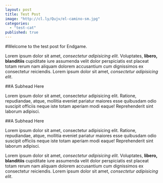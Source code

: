 ```yaml
---
layout: post
title: Test Post
image: "http://cl.ly/Qujv/el-camino-sm.jpg"
categories: 
  - "test-cat"
published: true
---
```


#Welcome to the test post for Endgame.

Lorem ipsum dolor sit amet, *consectetur adipisicing elit*. Voluptates, **libero, blanditiis** cupiditate iure assumenda velit dolor perspiciatis est placeat totam rerum nam aliquam dolorem accusantium cum dignissimos ex consectetur reiciendis. Lorem ipsum dolor sit amet, *consectetur adipisicing elit*.

##A Subhead Here

Lorem ipsum dolor sit amet, consectetur adipisicing elit. Ratione, repudiandae, atque, mollitia eveniet pariatur maiores esse quibusdam odio suscipit officiis neque iste totam aperiam modi eaque! Reprehenderit sint laborum adipisci.

##A Subhead Here

Lorem ipsum dolor sit amet, consectetur adipisicing elit. Ratione, repudiandae, atque, mollitia eveniet pariatur maiores esse quibusdam odio suscipit officiis neque iste totam aperiam modi eaque! Reprehenderit sint laborum adipisci.

Lorem ipsum dolor sit amet, *consectetur adipisicing elit*. Voluptates, **libero, blanditiis** cupiditate iure assumenda velit dolor perspiciatis est placeat totam rerum nam aliquam dolorem accusantium cum dignissimos ex consectetur reiciendis. Lorem ipsum dolor sit amet, *consectetur adipisicing elit*.